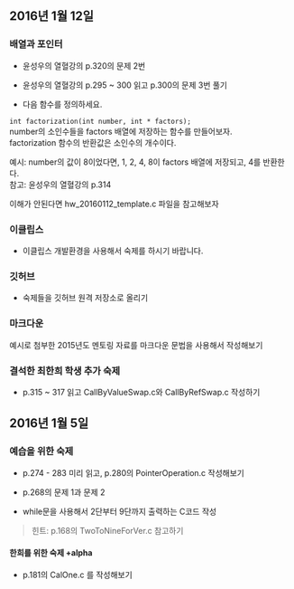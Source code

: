 ## 2016년 1월 12일
### 배열과 포인터
* 윤성우의 열혈강의 p.320의 문제 2번
* 윤성우의 열혈강의 p.295 ~ 300 읽고 p.300의 문제 3번 풀기

* 다음 함수를 정의하세요. 

```int factorization(int number, int * factors);```  
number의 소인수들을 factors 배열에 저장하는 함수를 만들어보자.  
factorization 함수의 반환값은 소인수의 개수이다.

예시: number의 값이 8이었다면, 1, 2, 4, 8이 factors 배열에 저장되고, 4를 반환한다.  
참고: 윤성우의 열혈강의 p.314

이해가 안된다면 hw_20160112_template.c 파일을 참고해보자

### 이클립스
* 이클립스 개발환경을 사용해서 숙제를 하시기 바랍니다.

### 깃허브
* 숙제들을 깃허브 원격 저장소로 올리기

### 마크다운
예시로 첨부한 2015년도 멘토링 자료를 마크다운 문법을 사용해서 작성해보기

### 결석한 최한희 학생 추가 숙제
* p.315 ~ 317 읽고 CallByValueSwap.c와 CallByRefSwap.c 작성하기


## 2016년 1월 5일
### 예습을 위한 숙제
* p.274 - 283 미리 읽고, p.280의 PointerOperation.c 작성해보기

* p.268의 문제 1과 문제 2

* while문을 사용해서 2단부터 9단까지 출력하는 C코드 작성
>힌트: p.168의 TwoToNineForVer.c 참고하기

#### 한희를 위한 숙제 +alpha
* p.181의 CalOne.c 를 작성해보기
